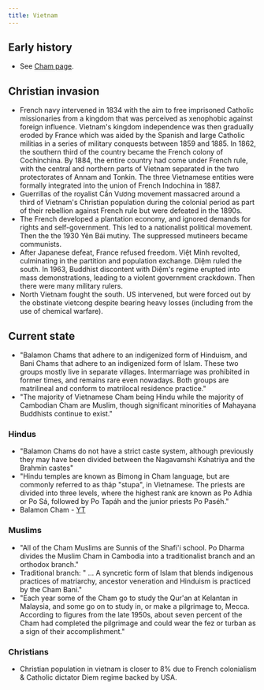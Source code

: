 ```yaml
---
title: Vietnam
---
```


## Early history
- See [Cham page](../../main/social-cultivation/clan/ethnic-shifts/mon-khmer/champa/).

## Christian invasion
- French navy intervened in 1834 with the aim to free imprisoned Catholic missionaries from a kingdom that was perceived as xenophobic against foreign influence. Vietnam's kingdom independence was then gradually eroded by France which was aided by the Spanish and large Catholic militias in a series of military conquests between 1859 and 1885. In 1862, the southern third of the country became the French colony of Cochinchina. By 1884, the entire country had come under French rule, with the central and northern parts of Vietnam separated in the two protectorates of Annam and Tonkin. The three Vietnamese entities were formally integrated into the union of French Indochina in 1887.
- Guerrillas of the royalist Cần Vương movement massacred around a third of Vietnam's Christian population during the colonial period as part of their rebellion against French rule but were defeated in the 1890s.
- The French developed a plantation economy, and ignored demands for rights and self-government. This led to a nationalist political movement. Then the the 1930 Yên Bái mutiny. The suppressed mutineers became communists.
- After Japanese defeat, France refused freedom. Việt Minh revolted, culminating in the partition and population exchange. Diệm ruled the south. In 1963, Buddhist discontent with Diệm's regime erupted into mass demonstrations, leading to a violent government crackdown. Then there were many military rulers.
- North Vietnam fought the south. US intervened, but were forced out by the obstinate vietcong despite bearing heavy losses (including from the use of chemical warfare).

## Current state
- "Balamon Chams that adhere to an indigenized form of Hinduism, and Bani Chams that adhere to an indigenized form of Islam. These two groups mostly live in separate villages. Intermarriage was prohibited in former times, and remains rare even nowadays. Both groups are matrilineal and conform to matrilocal residence practice."
- "The majority of Vietnamese Cham being Hindu while the majority of Cambodian Cham are Muslim, though significant minorities of Mahayana Buddhists continue to exist."

### Hindus
- "Balamon Chams do not have a strict caste system, although previously they may have been divided between the Nagavamshi Kshatriya and the Brahmin castes"
- "Hindu temples are known as Bimong in Cham language, but are commonly referred to as tháp "stupa", in Vietnamese. The priests are divided into three levels, where the highest rank are known as Po Adhia or Po Sá, followed by Po Tapáh and the junior priests Po Paséh."
- Balamon Cham - [YT](https://www.youtube.com/watch?v=Qe2-gvdhqjI)  

### Muslims
- "All of the Cham Muslims are Sunnis of the Shafi'i school. Po Dharma divides the Muslim Cham in Cambodia into a traditionalist branch and an orthodox branch." 
- Traditional branch: " ... A syncretic form of Islam that blends indigenous practices of matriarchy, ancestor veneration and Hinduism is practiced by the Cham Bani." 
- "Each year some of the Cham go to study the Qur'an at Kelantan in Malaysia, and some go on to study in, or make a pilgrimage to, Mecca. According to figures from the late 1950s, about seven percent of the Cham had completed the pilgrimage and could wear the fez or turban as a sign of their accomplishment."

### Christians
- Christian population in vietnam is closer to 8% due to French colonialism & Catholic dictator Diem regime backed by USA.

